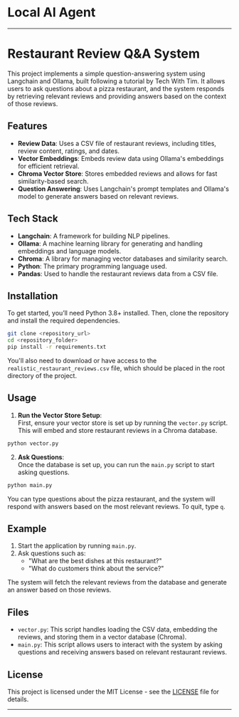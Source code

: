 # Local AI Agent
---

# Restaurant Review Q&A System

This project implements a simple question-answering system using Langchain and Ollama, built following a tutorial by Tech With Tim. It allows users to ask questions about a pizza restaurant, and the system responds by retrieving relevant reviews and providing answers based on the context of those reviews.

## Features
- **Review Data**: Uses a CSV file of restaurant reviews, including titles, review content, ratings, and dates.
- **Vector Embeddings**: Embeds review data using Ollama's embeddings for efficient retrieval.
- **Chroma Vector Store**: Stores embedded reviews and allows for fast similarity-based search.
- **Question Answering**: Uses Langchain's prompt templates and Ollama's model to generate answers based on relevant reviews.

## Tech Stack
- **Langchain**: A framework for building NLP pipelines.
- **Ollama**: A machine learning library for generating and handling embeddings and language models.
- **Chroma**: A library for managing vector databases and similarity search.
- **Python**: The primary programming language used.
- **Pandas**: Used to handle the restaurant reviews data from a CSV file.

## Installation

To get started, you’ll need Python 3.8+ installed. Then, clone the repository and install the required dependencies.

```bash
git clone <repository_url>
cd <repository_folder>
pip install -r requirements.txt
```

You'll also need to download or have access to the `realistic_restaurant_reviews.csv` file, which should be placed in the root directory of the project.

## Usage

1. **Run the Vector Store Setup**:  
   First, ensure your vector store is set up by running the `vector.py` script. This will embed and store restaurant reviews in a Chroma database.

```bash
python vector.py
```

2. **Ask Questions**:  
   Once the database is set up, you can run the `main.py` script to start asking questions.

```bash
python main.py
```

   You can type questions about the pizza restaurant, and the system will respond with answers based on the most relevant reviews. To quit, type `q`.

## Example

1. Start the application by running `main.py`.
2. Ask questions such as:
   - "What are the best dishes at this restaurant?"
   - "What do customers think about the service?"

The system will fetch the relevant reviews from the database and generate an answer based on those reviews.

## Files
- `vector.py`: This script handles loading the CSV data, embedding the reviews, and storing them in a vector database (Chroma).
- `main.py`: This script allows users to interact with the system by asking questions and receiving answers based on relevant restaurant reviews.

## License

This project is licensed under the MIT License - see the [LICENSE](LICENSE) file for details.

---

